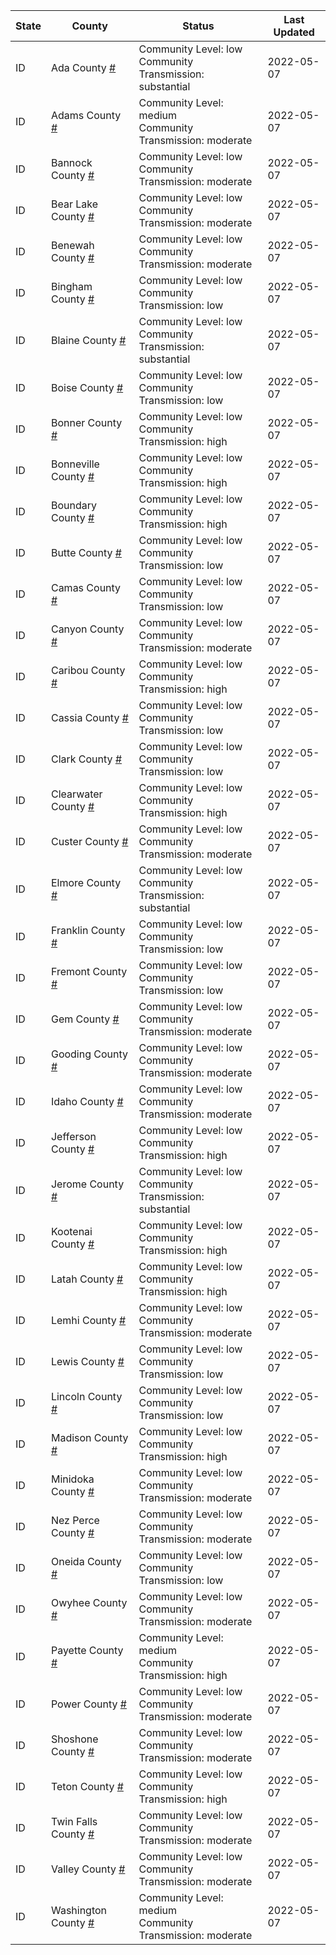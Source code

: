 State | County | Status | Last Updated
--- | --- | --- | --- 
ID | Ada County <a href="#ada_county">#</a> | <a name="ada_county"></a>Community Level: low<br/>Community Transmission: substantial | 2022-05-07
ID | Adams County <a href="#adams_county">#</a> | <a name="adams_county"></a>Community Level: medium<br/>Community Transmission: moderate | 2022-05-07
ID | Bannock County <a href="#bannock_county">#</a> | <a name="bannock_county"></a>Community Level: low<br/>Community Transmission: moderate | 2022-05-07
ID | Bear Lake County <a href="#bear_lake_county">#</a> | <a name="bear_lake_county"></a>Community Level: low<br/>Community Transmission: moderate | 2022-05-07
ID | Benewah County <a href="#benewah_county">#</a> | <a name="benewah_county"></a>Community Level: low<br/>Community Transmission: moderate | 2022-05-07
ID | Bingham County <a href="#bingham_county">#</a> | <a name="bingham_county"></a>Community Level: low<br/>Community Transmission: low | 2022-05-07
ID | Blaine County <a href="#blaine_county">#</a> | <a name="blaine_county"></a>Community Level: low<br/>Community Transmission: substantial | 2022-05-07
ID | Boise County <a href="#boise_county">#</a> | <a name="boise_county"></a>Community Level: low<br/>Community Transmission: low | 2022-05-07
ID | Bonner County <a href="#bonner_county">#</a> | <a name="bonner_county"></a>Community Level: low<br/>Community Transmission: high | 2022-05-07
ID | Bonneville County <a href="#bonneville_county">#</a> | <a name="bonneville_county"></a>Community Level: low<br/>Community Transmission: high | 2022-05-07
ID | Boundary County <a href="#boundary_county">#</a> | <a name="boundary_county"></a>Community Level: low<br/>Community Transmission: high | 2022-05-07
ID | Butte County <a href="#butte_county">#</a> | <a name="butte_county"></a>Community Level: low<br/>Community Transmission: low | 2022-05-07
ID | Camas County <a href="#camas_county">#</a> | <a name="camas_county"></a>Community Level: low<br/>Community Transmission: low | 2022-05-07
ID | Canyon County <a href="#canyon_county">#</a> | <a name="canyon_county"></a>Community Level: low<br/>Community Transmission: moderate | 2022-05-07
ID | Caribou County <a href="#caribou_county">#</a> | <a name="caribou_county"></a>Community Level: low<br/>Community Transmission: high | 2022-05-07
ID | Cassia County <a href="#cassia_county">#</a> | <a name="cassia_county"></a>Community Level: low<br/>Community Transmission: low | 2022-05-07
ID | Clark County <a href="#clark_county">#</a> | <a name="clark_county"></a>Community Level: low<br/>Community Transmission: low | 2022-05-07
ID | Clearwater County <a href="#clearwater_county">#</a> | <a name="clearwater_county"></a>Community Level: low<br/>Community Transmission: high | 2022-05-07
ID | Custer County <a href="#custer_county">#</a> | <a name="custer_county"></a>Community Level: low<br/>Community Transmission: moderate | 2022-05-07
ID | Elmore County <a href="#elmore_county">#</a> | <a name="elmore_county"></a>Community Level: low<br/>Community Transmission: substantial | 2022-05-07
ID | Franklin County <a href="#franklin_county">#</a> | <a name="franklin_county"></a>Community Level: low<br/>Community Transmission: low | 2022-05-07
ID | Fremont County <a href="#fremont_county">#</a> | <a name="fremont_county"></a>Community Level: low<br/>Community Transmission: low | 2022-05-07
ID | Gem County <a href="#gem_county">#</a> | <a name="gem_county"></a>Community Level: low<br/>Community Transmission: moderate | 2022-05-07
ID | Gooding County <a href="#gooding_county">#</a> | <a name="gooding_county"></a>Community Level: low<br/>Community Transmission: moderate | 2022-05-07
ID | Idaho County <a href="#idaho_county">#</a> | <a name="idaho_county"></a>Community Level: low<br/>Community Transmission: moderate | 2022-05-07
ID | Jefferson County <a href="#jefferson_county">#</a> | <a name="jefferson_county"></a>Community Level: low<br/>Community Transmission: high | 2022-05-07
ID | Jerome County <a href="#jerome_county">#</a> | <a name="jerome_county"></a>Community Level: low<br/>Community Transmission: substantial | 2022-05-07
ID | Kootenai County <a href="#kootenai_county">#</a> | <a name="kootenai_county"></a>Community Level: low<br/>Community Transmission: high | 2022-05-07
ID | Latah County <a href="#latah_county">#</a> | <a name="latah_county"></a>Community Level: low<br/>Community Transmission: high | 2022-05-07
ID | Lemhi County <a href="#lemhi_county">#</a> | <a name="lemhi_county"></a>Community Level: low<br/>Community Transmission: moderate | 2022-05-07
ID | Lewis County <a href="#lewis_county">#</a> | <a name="lewis_county"></a>Community Level: low<br/>Community Transmission: low | 2022-05-07
ID | Lincoln County <a href="#lincoln_county">#</a> | <a name="lincoln_county"></a>Community Level: low<br/>Community Transmission: low | 2022-05-07
ID | Madison County <a href="#madison_county">#</a> | <a name="madison_county"></a>Community Level: low<br/>Community Transmission: high | 2022-05-07
ID | Minidoka County <a href="#minidoka_county">#</a> | <a name="minidoka_county"></a>Community Level: low<br/>Community Transmission: moderate | 2022-05-07
ID | Nez Perce County <a href="#nez_perce_county">#</a> | <a name="nez_perce_county"></a>Community Level: low<br/>Community Transmission: moderate | 2022-05-07
ID | Oneida County <a href="#oneida_county">#</a> | <a name="oneida_county"></a>Community Level: low<br/>Community Transmission: low | 2022-05-07
ID | Owyhee County <a href="#owyhee_county">#</a> | <a name="owyhee_county"></a>Community Level: low<br/>Community Transmission: moderate | 2022-05-07
ID | Payette County <a href="#payette_county">#</a> | <a name="payette_county"></a>Community Level: medium<br/>Community Transmission: high | 2022-05-07
ID | Power County <a href="#power_county">#</a> | <a name="power_county"></a>Community Level: low<br/>Community Transmission: moderate | 2022-05-07
ID | Shoshone County <a href="#shoshone_county">#</a> | <a name="shoshone_county"></a>Community Level: low<br/>Community Transmission: moderate | 2022-05-07
ID | Teton County <a href="#teton_county">#</a> | <a name="teton_county"></a>Community Level: low<br/>Community Transmission: high | 2022-05-07
ID | Twin Falls County <a href="#twin_falls_county">#</a> | <a name="twin_falls_county"></a>Community Level: low<br/>Community Transmission: moderate | 2022-05-07
ID | Valley County <a href="#valley_county">#</a> | <a name="valley_county"></a>Community Level: low<br/>Community Transmission: moderate | 2022-05-07
ID | Washington County <a href="#washington_county">#</a> | <a name="washington_county"></a>Community Level: medium<br/>Community Transmission: moderate | 2022-05-07
